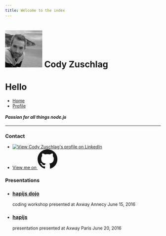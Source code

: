 ```yaml
---
title: Welcome to the index
---
```

# ![cody](hapi/images/cody1_bw_100px.jpg) Cody Zuschlag

<h1>Hello</h1> <ul class="nav nav-pills">
  <li class="active"><a href="#">Home</a></li>
  <li><a href="#">Profile</a></li>
</ul>

#### _Passion for all things node.js_

---

<div class="panel panel-default">
  <div class="panel-heading">
    <h3 class="panel-title">Contact</h3>
  </div>
  <div class="panel-body">
    <ul>
      <li>
        <a href="https://fr.linkedin.com/pub/cody-zuschlag/25/8b0/b5b">
              <img src="https://static.licdn.com/scds/common/u/img/webpromo/btn_viewmy_160x33.png" width="160" height="33" border="0" alt="View Cody Zuschlag's profile on LinkedIn">
        </a>
      </li>
      <li>
        <a href="https://github.com/codyzu">View me on <img src="images/GitHub-Mark-64px.png" style="background-color:white" /></a>
      </li>
    </ul>
  </div>
</div>

<div class="panel panel-default">
  <div class="panel-heading">
    <h3 class="panel-title">Presentations</h3>
  </div>
  <div class="panel-body">
    <ul>
      <li><h3><a href="/hapi">hapijs dojo</a></h3> coding workshop presented at Axway Annecy June 15, 2016</li>
      <li><h3><a href="/hapiatlunch">hapijs</a></h3> presentation presented at Axway Paris June 20, 2016</li>
    </ul>
  </div>
</div>
